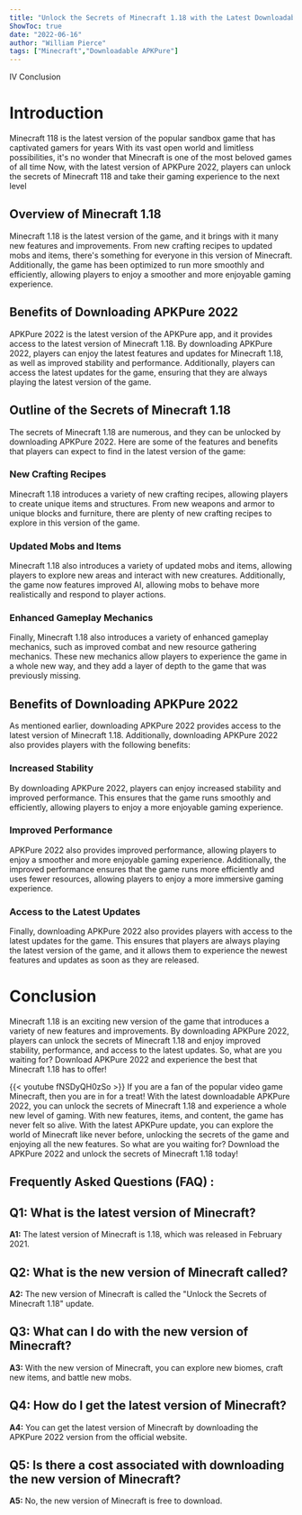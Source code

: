 ```yaml
---
title: "Unlock the Secrets of Minecraft 1.18 with the Latest Downloadable APKPure 2022!"
ShowToc: true 
date: "2022-06-16"
author: "William Pierce" 
tags: ["Minecraft","Downloadable APKPure"]
---
```

IV Conclusion

# Introduction

Minecraft 118 is the latest version of the popular sandbox game that has captivated gamers for years With its vast open world and limitless possibilities, it's no wonder that Minecraft is one of the most beloved games of all time Now, with the latest version of APKPure 2022, players can unlock the secrets of Minecraft 118 and take their gaming experience to the next level 

## Overview of Minecraft 1.18

Minecraft 1.18 is the latest version of the game, and it brings with it many new features and improvements. From new crafting recipes to updated mobs and items, there's something for everyone in this version of Minecraft. Additionally, the game has been optimized to run more smoothly and efficiently, allowing players to enjoy a smoother and more enjoyable gaming experience. 

## Benefits of Downloading APKPure 2022

APKPure 2022 is the latest version of the APKPure app, and it provides access to the latest version of Minecraft 1.18. By downloading APKPure 2022, players can enjoy the latest features and updates for Minecraft 1.18, as well as improved stability and performance. Additionally, players can access the latest updates for the game, ensuring that they are always playing the latest version of the game. 

## Outline of the Secrets of Minecraft 1.18

The secrets of Minecraft 1.18 are numerous, and they can be unlocked by downloading APKPure 2022. Here are some of the features and benefits that players can expect to find in the latest version of the game: 

### New Crafting Recipes

Minecraft 1.18 introduces a variety of new crafting recipes, allowing players to create unique items and structures. From new weapons and armor to unique blocks and furniture, there are plenty of new crafting recipes to explore in this version of the game. 

### Updated Mobs and Items

Minecraft 1.18 also introduces a variety of updated mobs and items, allowing players to explore new areas and interact with new creatures. Additionally, the game now features improved AI, allowing mobs to behave more realistically and respond to player actions. 

### Enhanced Gameplay Mechanics

Finally, Minecraft 1.18 also introduces a variety of enhanced gameplay mechanics, such as improved combat and new resource gathering mechanics. These new mechanics allow players to experience the game in a whole new way, and they add a layer of depth to the game that was previously missing. 

## Benefits of Downloading APKPure 2022

As mentioned earlier, downloading APKPure 2022 provides access to the latest version of Minecraft 1.18. Additionally, downloading APKPure 2022 also provides players with the following benefits: 

### Increased Stability

By downloading APKPure 2022, players can enjoy increased stability and improved performance. This ensures that the game runs smoothly and efficiently, allowing players to enjoy a more enjoyable gaming experience. 

### Improved Performance

APKPure 2022 also provides improved performance, allowing players to enjoy a smoother and more enjoyable gaming experience. Additionally, the improved performance ensures that the game runs more efficiently and uses fewer resources, allowing players to enjoy a more immersive gaming experience. 

### Access to the Latest Updates

Finally, downloading APKPure 2022 also provides players with access to the latest updates for the game. This ensures that players are always playing the latest version of the game, and it allows them to experience the newest features and updates as soon as they are released. 

# Conclusion

Minecraft 1.18 is an exciting new version of the game that introduces a variety of new features and improvements. By downloading APKPure 2022, players can unlock the secrets of Minecraft 1.18 and enjoy improved stability, performance, and access to the latest updates. So, what are you waiting for? Download APKPure 2022 and experience the best that Minecraft 1.18 has to offer!

{{< youtube fNSDyQH0zSo >}} 
If you are a fan of the popular video game Minecraft, then you are in for a treat! With the latest downloadable APKPure 2022, you can unlock the secrets of Minecraft 1.18 and experience a whole new level of gaming. With new features, items, and content, the game has never felt so alive. With the latest APKPure update, you can explore the world of Minecraft like never before, unlocking the secrets of the game and enjoying all the new features. So what are you waiting for? Download the APKPure 2022 and unlock the secrets of Minecraft 1.18 today!

## Frequently Asked Questions (FAQ) :
## Q1: What is the latest version of Minecraft?

**A1:** The latest version of Minecraft is 1.18, which was released in February 2021.

## Q2: What is the new version of Minecraft called?

**A2:** The new version of Minecraft is called the "Unlock the Secrets of Minecraft 1.18" update.

## Q3: What can I do with the new version of Minecraft?

**A3:** With the new version of Minecraft, you can explore new biomes, craft new items, and battle new mobs.

## Q4: How do I get the latest version of Minecraft?

**A4:** You can get the latest version of Minecraft by downloading the APKPure 2022 version from the official website.

## Q5: Is there a cost associated with downloading the new version of Minecraft?

**A5:** No, the new version of Minecraft is free to download.



